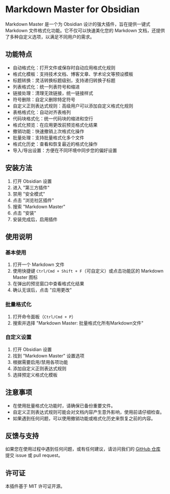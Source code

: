 # Markdown Master for Obsidian

Markdown Master 是一个为 Obsidian 设计的强大插件，旨在提供一键式 Markdown 文件格式化功能。它不仅可以快速美化您的 Markdown 文档，还提供了多种自定义选项，以满足不同用户的需求。

## 功能特点

- 自动格式化：打开文件或保存时自动应用格式化规则
- 格式化模板：支持技术文档、博客文章、学术论文等预设模板
- 标题转换：灵活转换标题级别，支持递归转换子标题
- 列表格式化：统一列表符号和缩进
- 链接处理：清理无效链接，统一链接样式
- 符号删除：自定义删除特定符号
- 自定义正则表达式规则：高级用户可以添加自定义格式化规则
- 表格格式化：自动对齐表格列
- 代码块格式化：统一代码块的缩进和空行
- 格式化预览：在应用更改前预览格式化结果
- 撤销功能：快速撤销上次格式化操作
- 批量处理：支持批量格式化多个文件
- 格式化历史：查看和恢复最近的格式化操作
- 导入/导出设置：方便在不同环境中同步您的偏好设置

## 安装方法

1. 打开 Obsidian 设置
2. 进入 "第三方插件"
3. 禁用 "安全模式"
4. 点击 "浏览社区插件"
5. 搜索 "Markdown Master"
6. 点击 "安装"
7. 安装完成后，启用插件

## 使用说明

### 基本使用

1. 打开一个 Markdown 文件
2. 使用快捷键 `Ctrl/Cmd + Shift + F`（可自定义）或点击功能区的 Markdown Master 图标
3. 在弹出的预览窗口中查看格式化结果
4. 确认无误后，点击 "应用更改"

### 批量格式化

1. 打开命令面板（`Ctrl/Cmd + P`）
2. 搜索并选择 "Markdown Master: 批量格式化所有Markdown文件"

### 自定义设置

1. 打开 Obsidian 设置
2. 找到 "Markdown Master" 设置选项
3. 根据需要启用/禁用各项功能
4. 添加自定义正则表达式规则
5. 选择预定义格式化模板

## 注意事项

- 在使用批量格式化功能时，请确保已备份重要文件。
- 自定义正则表达式规则可能会对文档内容产生意外影响，使用前请仔细检查。
- 如果遇到任何问题，可以使用撤销功能或格式化历史来恢复之前的内容。

## 反馈与支持

如果您在使用过程中遇到任何问题，或有任何建议，请访问我们的 [GitHub 仓库](https://github.com/yourusername/markdown-master) 提交 issue 或 pull request。

## 许可证

本插件基于 MIT 许可证开源。
